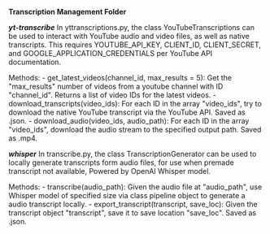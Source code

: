 **Transcription Management Folder**

***yt-transcribe***
In yttranscriptions.py, the class YouTubeTranscriptions can be used to interact with YouTube audio and video files, as well as native transcripts. This requires YOUTUBE_API_KEY, CLIENT_ID, CLIENT_SECRET, and GOOGLE_APPLICATION_CREDENTIALS per YouTube API documentation. 

Methods:
    - get_latest_videos(channel_id, max_results = 5):
    Get the "max_results" number of videos from a youtube channel with ID "channel_id". Returns a list of video IDs for the latest videos.
    - download_transcripts(video_ids):
    For each ID in the array "video_ids", try to download the native YouTube transcript via the YouTube API. Saved as .json.
    - download_audio(video_ids, audio_path):
    For each ID in the array "video_ids", download the audio stream to the specified output path. Saved as .mp4.

***whisper***
In transcribe.py, the class TranscriptionGenerator can be used to locally generate transcripts form audio files, for use when premade transcript not available, Powered by OpenAI Whisper model.

Methods:
    - transcribe(audio_path):
    Given the audio file at "audio_path", use Whisper model of specified size via class pipeline object to generate a audio transcript locally. 
    - export_transcript(transcript, save_loc):
    Given the transcript object "transcript", save it to save location "save_loc". Saved as .json.